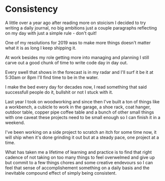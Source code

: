 # Consistency

A little over a year ago after reading more on stoicism I decided to try writing a daily journal, no big ambitions just a couple paragraphs reflecting on my day with just a simple rule - don't quit!

One of my resolutions for 2019 was to make more things doesn't matter what it is as long I keep shipping it.

At work besides my role getting more into managing and planning I still carve out a good chunk of time to write code day in day out.

Every swell that shows in the forecast is in my radar and I'll surf it be it at 5:30am or 8pm I'll find time to be in the water.

I make the bed every day for decades now, I read something that said successfull people do it, bullshit or not I stuck with it.

Last year I took on woodworking and since then I've built a ton of things like a workbench, a cubicle to work in the garage, a shoe rack, coat hanger, outdoor table, copper pipe coffee table and a bunch of other small things with one caveat these projects need to be small enough so I can finish it in a weekend.

I've been working on a side project to scratch an itch for some time now, it will ship when it's done grinding it out but at a steady pace, one project at a time.

What has taken me a lifetime of learning and practice is to find that right cadence of not taking on too many things to feel overwelmed and give up but commit to a few things chores and some creative endevours so I can feel that sense of accomplishement something on a daily basis and the inevitable compound effect of simply being consistent.
